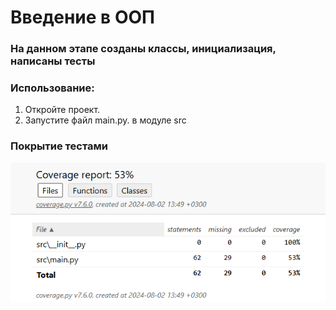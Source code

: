 # Введение в ООП
### На данном этапе созданы классы, инициализация, написаны тесты
### Использование:
1. Откройте проект.
2. Запустите файл main.py. в модуле src
### Покрытие тестами
![img.png](img.png)